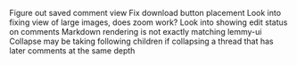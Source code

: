 Figure out saved comment view
Fix download button placement
Look into fixing view of large images, does zoom work?
Look into showing edit status on comments
Markdown rendering is not exactly matching lemmy-ui
Collapse may be taking following children if collapsing a thread that has later comments at the same depth
